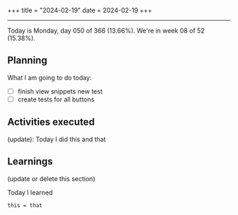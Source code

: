 +++
title = "2024-02-19"
date = 2024-02-19
+++

---

Today is Monday, day 050 of 366 (13.66%). We're in week 08 of 52 (15.38%).

## Planning

What I am going to do today:

- [ ] finish view snippets new test
- [ ] create tests for all buttons

## Activities executed

(update): Today I did this and that

## Learnings

(update or delete this section)

Today I learned
```
this = that
```

